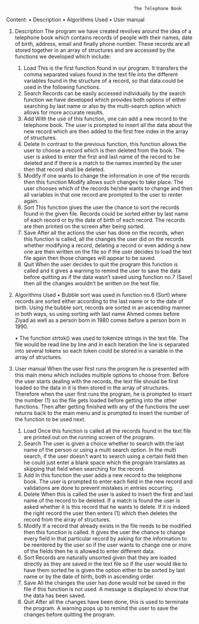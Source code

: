                                                     The Telephone Book
Content:
•	Description
•	Algorithms Used
•	User manual
1. Description
The program we have created revolves around the idea of a telephone book which contains records of people with their names, date of birth, address, email and finally phone number. These records are all stored together in an array of structures and are accessed by the functions we developed which include:
    1.	Load
This is the first function found in our program. It transfers the comma separated values found in the text file into the different variables found in the structure of a record, so that data could be used in the following functions.
    2.	Search
Records can be easily accessed individually by the search function we have developed which provides both options of either searching by last name or also by the multi-search option which allows for more accurate results.
    3.	Add
With the use of this function, one can add a new record to the telephone book. The user is prompted to insert all the data about the new record which are then added to the first free index in the array of structures.
    4.	Delete
In contrast to the previous function, this function allows the user to choose a record which is then deleted from the book. The user is asked to enter the first and last name of the record to be deleted and if there is a match to the names inserted by the user then that record shall be deleted.
    5.	Modify
If one wants to change the information in one of the records then this function Modify allows such changes to take place. The user chooses which of the records he/she wants to change and then all variables in that one record are prompted to the user to renter again.
    6.	Sort
This function gives the user the chance to sort the records found in the given file. Records could be sorted either by last name of each record or by the date of birth of each record. The records are then printed on the screen after being sorted.
    7.	Save
After all the actions the user has done on the records, when this function is called, all the changes the user did on the records whether modifying a record, deleting a record or even adding a new one are then written on the file so if the user decides to load the text file again then those changes will appear to be saved.
    8.	Quit
 When the user decides to quit the program this function is called and it gives a warning to remind the user to save the data before quitting as if the data wasn’t saved using function no.7 (Save) then all the changes wouldn’t be written on the text file.


2. Algorithms Used
    •	Bubble sort was used in function no.6 (Sort) where records are sorted either according to the last name or to the date of birth. Using the bubble sort, records are sorted in an ascending manner in both ways, so using sorting with last name Ahmed comes before Ziyad as well as a person born in 1980 comes before a person born in 1990.
   
    •	The function strtok() was used to tokenize strings in the text file. The file would be read line by line and in each iteration the line is separated into several tokens so each token could be stored in a variable in the array of structures.

3. User manual
When the user first runs the program he is presented with this main menu which includes multiple options to choose from.
Before the user starts dealing with the records, the text file should be first loaded so the data in it is then stored in the array of structures. Therefore when the user first runs the program, he is prompted to insert the number (1) so the file gets loaded before getting into the other functions. Then after getting finished with any of the functions the user returns back to the main menu and is prompted to insert the number of the function to be used next.
    1.	Load
Once this function is called all the records found in the text file are printed out on the running screen of the program.
    2.	Search
The user is given a choice whether to search with the last name of the person or using a multi search option. In the multi search, if the user doesn’t want to search using a certain field then he could just enter a blank space which the program translates as skipping that field when searching for the record.
    3.	Add
In this function the user adds a new record to the telephone book. The user is prompted to enter each field in the new record and validations are done to prevent mistakes in entries occurring.
    4.	Delete
When this is called the user is asked to insert the first and last name of the record to be deleted. If a match is found the user is asked whether it is this record that he wants to delete. If it is indeed the right record the user then enters (1) which then deletes the record from the array of structures.
    5.	Modify
If a record that already exists in the file needs to be modified then this function is called. It gives the user the chance to change every field in that particular record by asking for the information to be reentered by the user so if the user wants to change one or more of the fields then he is allowed to enter different data.
    6.	Sort
Records are naturally unsorted given that they are loaded directly as they are saved in the text file so if the user would like to have them sorted he is given the option either to be sorted by last name or by the date of birth, both in ascending order.
    7.	Save
All the changes the user has done would not be saved in the file if this function is not used. A message is displayed to show that the data has been saved. 
    8.	Quit
After all the changes have been done, this is used to terminate the program. A warning pops up to remind the user to save the changes before quitting the program. 
